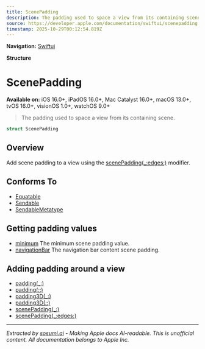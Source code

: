 ```yaml
---
title: ScenePadding
description: The padding used to space a view from its containing scene.
source: https://developer.apple.com/documentation/swiftui/scenepadding
timestamp: 2025-10-29T00:12:54.819Z
---
```


**Navigation:** [Swiftui](/documentation/swiftui)

**Structure**

# ScenePadding

**Available on:** iOS 16.0+, iPadOS 16.0+, Mac Catalyst 16.0+, macOS 13.0+, tvOS 16.0+, visionOS 1.0+, watchOS 9.0+

> The padding used to space a view from its containing scene.

```swift
struct ScenePadding
```

## Overview

Add scene padding to a view using the [scenePadding(_:edges:)](/documentation/swiftui/view/scenepadding(_:edges:)) modifier.

## Conforms To

- [Equatable](/documentation/Swift/Equatable)
- [Sendable](/documentation/Swift/Sendable)
- [SendableMetatype](/documentation/Swift/SendableMetatype)

## Getting padding values

- [minimum](/documentation/swiftui/scenepadding/minimum) The minimum scene padding value.
- [navigationBar](/documentation/swiftui/scenepadding/navigationbar) The navigation bar content scene padding.

## Adding padding around a view

- [padding(_:)](/documentation/swiftui/view/padding(_:))
- [padding(_:_:)](/documentation/swiftui/view/padding(_:_:))
- [padding3D(_:)](/documentation/swiftui/view/padding3d(_:))
- [padding3D(_:_:)](/documentation/swiftui/view/padding3d(_:_:))
- [scenePadding(_:)](/documentation/swiftui/view/scenepadding(_:))
- [scenePadding(_:edges:)](/documentation/swiftui/view/scenepadding(_:edges:))

---

*Extracted by [sosumi.ai](https://sosumi.ai) - Making Apple docs AI-readable.*
*This is unofficial content. All documentation belongs to Apple Inc.*

